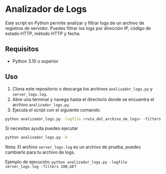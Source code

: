 # Analizador de Logs

Este script en Python permite analizar y filtrar logs de un archivo de registros de servidor. Puedes filtrar los logs por dirección IP, código de estado HTTP, método HTTP y fecha.

## Requisitos

- Python 3.10 o superior 

## Uso

1. Clona este repositorio o descarga los archivos `analizador_logs.py` y `server_logs.log`.
2. Abre una terminal y navega hasta el directorio donde se encuentra el archivo `analizador_logs.py`.
3. Ejecuta el script con el siguiente comando:

```sh
python analizador_logs.py -logfile <ruta_del_archivo_de_logs> -filters <filtros>
```
Si necesitas ayuda puedes ejecutar
```sh
python analizador_logs.py -h
```
Nota: El archivo `server_logs.log` es un archivo de prueba, puedes cambiarlo para tu archivo de logs.

Ejemplo de ejecución: `python analizador_logs.py -logfile server_logs.log -filters 200,GET`
